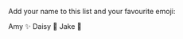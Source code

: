 Add your name to this list and your favourite emoji:

Amy :sparkles: 
Daisy :dragon:
Jake :honeybee:

